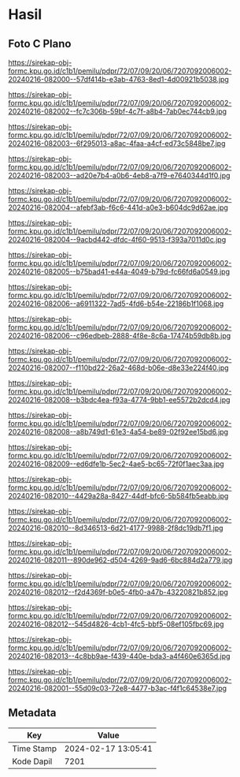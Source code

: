 # Hasil

## Foto C Plano

https://sirekap-obj-formc.kpu.go.id/c1b1/pemilu/pdpr/72/07/09/20/06/7207092006002-20240216-082000--57df414b-e3ab-4763-8ed1-4d00921b5038.jpg

https://sirekap-obj-formc.kpu.go.id/c1b1/pemilu/pdpr/72/07/09/20/06/7207092006002-20240216-082002--fc7c306b-59bf-4c7f-a8b4-7ab0ec744cb9.jpg

https://sirekap-obj-formc.kpu.go.id/c1b1/pemilu/pdpr/72/07/09/20/06/7207092006002-20240216-082003--6f295013-a8ac-4faa-a4cf-ed73c5848be7.jpg

https://sirekap-obj-formc.kpu.go.id/c1b1/pemilu/pdpr/72/07/09/20/06/7207092006002-20240216-082003--ad20e7b4-a0b6-4eb8-a7f9-e7640344d1f0.jpg

https://sirekap-obj-formc.kpu.go.id/c1b1/pemilu/pdpr/72/07/09/20/06/7207092006002-20240216-082004--afebf3ab-f6c6-441d-a0e3-b604dc9d62ae.jpg

https://sirekap-obj-formc.kpu.go.id/c1b1/pemilu/pdpr/72/07/09/20/06/7207092006002-20240216-082004--9acbd442-dfdc-4f60-9513-f393a7011d0c.jpg

https://sirekap-obj-formc.kpu.go.id/c1b1/pemilu/pdpr/72/07/09/20/06/7207092006002-20240216-082005--b75bad41-e44a-4049-b79d-fc66fd6a0549.jpg

https://sirekap-obj-formc.kpu.go.id/c1b1/pemilu/pdpr/72/07/09/20/06/7207092006002-20240216-082006--a6911322-7ad5-4fd6-b54e-22186b1f1068.jpg

https://sirekap-obj-formc.kpu.go.id/c1b1/pemilu/pdpr/72/07/09/20/06/7207092006002-20240216-082006--c96edbeb-2888-4f8e-8c6a-17474b59db8b.jpg

https://sirekap-obj-formc.kpu.go.id/c1b1/pemilu/pdpr/72/07/09/20/06/7207092006002-20240216-082007--f110bd22-26a2-468d-b06e-d8e33e224f40.jpg

https://sirekap-obj-formc.kpu.go.id/c1b1/pemilu/pdpr/72/07/09/20/06/7207092006002-20240216-082008--b3bdc4ea-f93a-4774-9bb1-ee5572b2dcd4.jpg

https://sirekap-obj-formc.kpu.go.id/c1b1/pemilu/pdpr/72/07/09/20/06/7207092006002-20240216-082008--a8b749d1-61e3-4a54-be89-02f92ee15bd6.jpg

https://sirekap-obj-formc.kpu.go.id/c1b1/pemilu/pdpr/72/07/09/20/06/7207092006002-20240216-082009--ed6dfe1b-5ec2-4ae5-bc65-72f0f1aec3aa.jpg

https://sirekap-obj-formc.kpu.go.id/c1b1/pemilu/pdpr/72/07/09/20/06/7207092006002-20240216-082010--4429a28a-8427-44df-bfc6-5b584fb5eabb.jpg

https://sirekap-obj-formc.kpu.go.id/c1b1/pemilu/pdpr/72/07/09/20/06/7207092006002-20240216-082010--8d346513-6d21-4177-9988-2f8dc19db7f1.jpg

https://sirekap-obj-formc.kpu.go.id/c1b1/pemilu/pdpr/72/07/09/20/06/7207092006002-20240216-082011--890de962-d504-4269-9ad6-6bc884d2a779.jpg

https://sirekap-obj-formc.kpu.go.id/c1b1/pemilu/pdpr/72/07/09/20/06/7207092006002-20240216-082012--f2d4369f-b0e5-4fb0-a47b-43220821b852.jpg

https://sirekap-obj-formc.kpu.go.id/c1b1/pemilu/pdpr/72/07/09/20/06/7207092006002-20240216-082012--545d4826-4cb1-4fc5-bbf5-08ef105fbc69.jpg

https://sirekap-obj-formc.kpu.go.id/c1b1/pemilu/pdpr/72/07/09/20/06/7207092006002-20240216-082013--4c8bb9ae-f439-440e-bda3-a4f460e6365d.jpg

https://sirekap-obj-formc.kpu.go.id/c1b1/pemilu/pdpr/72/07/09/20/06/7207092006002-20240216-082001--55d09c03-72e8-4477-b3ac-f4f1c64538e7.jpg


## Metadata

| Key        | Value               |
| ---------- | ------------------- |
| Time Stamp | 2024-02-17 13:05:41 |
| Kode Dapil | 7201                |



